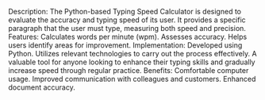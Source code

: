 Description: The Python-based Typing Speed Calculator is designed to evaluate the accuracy and typing speed of its user. It provides a specific paragraph that the user must type, measuring both speed and precision.
Features:
Calculates words per minute (wpm).
Assesses accuracy.
Helps users identify areas for improvement.
Implementation:
Developed using Python.
Utilizes relevant technologies to carry out the process effectively.
A valuable tool for anyone looking to enhance their typing skills and gradually increase speed through regular practice.
Benefits:
Comfortable computer usage.
Improved communication with colleagues and customers.
Enhanced document accuracy.
